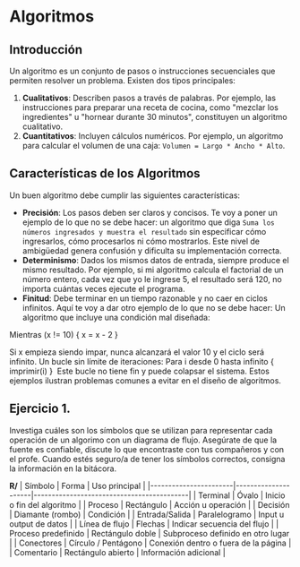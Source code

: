 # Algoritmos

## Introducción

Un algoritmo es un conjunto de pasos o instrucciones secuenciales que permiten resolver un problema.
Existen dos tipos principales:

1. **Cualitativos**: Describen pasos a través de palabras. Por ejemplo, las instrucciones para preparar una receta de cocina, como "mezclar los ingredientes" u "hornear durante 30 minutos", constituyen un algoritmo cualitativo.
2. **Cuantitativos**: Incluyen cálculos numéricos. Por ejemplo, un algoritmo para calcular el volumen de una caja: `Volumen = Largo * Ancho * Alto`.

## Características de los Algoritmos

Un buen algoritmo debe cumplir las siguientes características:

- **Precisión**: Los pasos deben ser claros y concisos. Te voy a poner un ejemplo de lo que no se debe hacer: un algoritmo que diga `Suma los números ingresados y muestra el resultado` sin especificar cómo ingresarlos, cómo procesarlos ni cómo mostrarlos. Este nivel de ambigüedad genera confusión y dificulta su implementación correcta.
- **Determinismo**: Dados los mismos datos de entrada, siempre produce el mismo resultado. Por ejemplo, si mi algoritmo calcula el factorial de un número entero, cada vez que yo le ingrese 5, el resultado será 120, no importa cuántas veces ejecute el programa.
- **Finitud**: Debe terminar en un tiempo razonable y no caer en ciclos infinitos. Aquí te voy a dar otro ejemplo de lo que no se debe hacer: Un algoritmo que incluye una condición mal diseñada:

Mientras (x != 10) { x = x - 2 }


Si x empieza siendo impar, nunca alcanzará el valor 10 y el ciclo será infinito. 
Un bucle sin límite de iteraciones: 
Para i desde 0 hasta infinito { imprimir(i) }
​
Este bucle no tiene fin y puede colapsar el sistema.
Estos ejemplos ilustran problemas comunes a evitar en el diseño de algoritmos.


## Ejercicio 1.

Investiga cuáles son los símbolos que se utilizan para representar cada operación de un algorimo con un diagrama de flujo. Asegúrate de que la fuente es confiable, discute lo que encontraste con tus compañeros y con el profe. Cuando estés seguro/a de tener los símbolos correctos, consigna la información en la bitácora.

**R/**
 | Símbolo               | Forma               | Uso principal                            |
|-----------------------|---------------------|-------------------------------------------|
| Terminal              | Óvalo    | Inicio o fin del algoritmo                |
| Proceso               | Rectángulo          | Acción u operación                        |
| Decisión              | Diamante (rombo)    | Condición          |
| Entrada/Salida        | Paralelogramo       | Input u output de datos                   |
| Línea de flujo        | Flechas             | Indicar secuencia del flujo               |
| Proceso predefinido   | Rectángulo doble    | Subproceso definido en otro lugar         |
| Conectores            | Círculo / Pentágono | Conexión dentro o fuera de la página      |
| Comentario  | Rectángulo abierto  | Información adicional                     |


